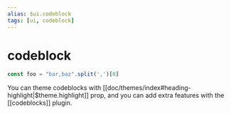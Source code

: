 ```yaml
---
alias: $ui.codeblock
tags: [ui, codeblock]
---
```

# codeblock


```js
const foo = "bar,baz".split(',')[0]
```

You can theme codeblocks with [[doc/themes/index#heading-highlight|$theme.highlight]] prop, and you can add extra features with the [[codeblocks]] plugin.